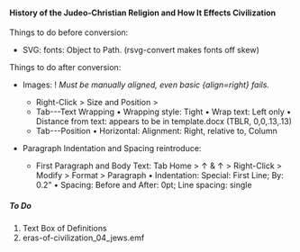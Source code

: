 #### History of the Judeo-Christian Religion and How It Effects Civilization

Things to do before conversion:

* SVG: fonts: Object to Path. (rsvg-convert makes fonts off skew)

Things to do after conversion:

* Images: 
	! *Must be manually aligned, even basic {align=right} fails.*
	+ Right-Click > Size and Position >
	+ Tab---Text Wrapping
		• Wrapping style:			Tight
		• Wrap text:					Left only
		• Distance from text: appears to be in template.docx (TBLR, 0,0,.13,.13)
	+ Tab---Position
		• Horizontal:					Alignment: Right, relative to, Column

* Paragraph Indentation and Spacing reintroduce:
	+ First Paragraph and Body Text:
		Tab Home > ↑ 		& 	↑ > Right-Click > Modify > Format > Paragraph
			• Indentation: 	Special: First Line; By: 0.2"
			• Spacing:			Before and After: 0pt; Line spacing: single

##### To Do

1) Text Box of Definitions
2) eras-of-civilization_04_jews.emf